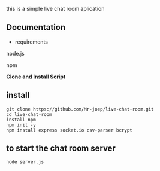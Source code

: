 this is a simple live chat room aplication 
## Documentation
* requirements
  
node.js

npm

**Clone and Install Script**

## install
```shell script
git clone https://github.com/Mr-joep/live-chat-room.git
cd live-chat-room
install npm
npm init -y
npm install express socket.io csv-parser bcrypt
```
## to start the chat room server 
```shell script
node server.js
```

